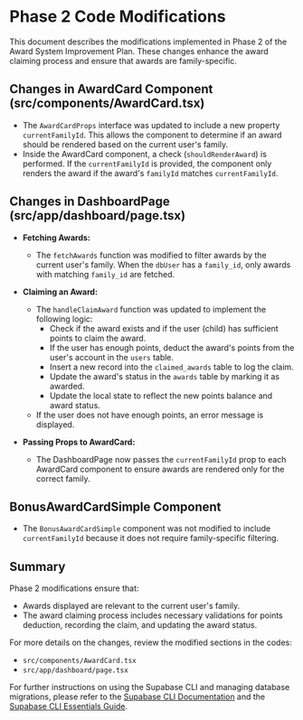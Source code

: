 # Phase 2 Code Modifications

This document describes the modifications implemented in Phase 2 of the Award System Improvement Plan. These changes enhance the award claiming process and ensure that awards are family-specific.

## Changes in AwardCard Component (src/components/AwardCard.tsx)

- The `AwardCardProps` interface was updated to include a new property `currentFamilyId`. This allows the component to determine if an award should be rendered based on the current user's family.
- Inside the AwardCard component, a check (`shouldRenderAward`) is performed. If the `currentFamilyId` is provided, the component only renders the award if the award's `familyId` matches `currentFamilyId`.

## Changes in DashboardPage (src/app/dashboard/page.tsx)

- **Fetching Awards:**
  - The `fetchAwards` function was modified to filter awards by the current user's family. When the `dbUser` has a `family_id`, only awards with matching `family_id` are fetched.

- **Claiming an Award:**
  - The `handleClaimAward` function was updated to implement the following logic:
    - Check if the award exists and if the user (child) has sufficient points to claim the award.
    - If the user has enough points, deduct the award's points from the user's account in the `users` table.
    - Insert a new record into the `claimed_awards` table to log the claim.
    - Update the award's status in the `awards` table by marking it as awarded.
    - Update the local state to reflect the new points balance and award status.
  - If the user does not have enough points, an error message is displayed.

- **Passing Props to AwardCard:**
  - The DashboardPage now passes the `currentFamilyId` prop to each AwardCard component to ensure awards are rendered only for the correct family.

## BonusAwardCardSimple Component

- The `BonusAwardCardSimple` component was not modified to include `currentFamilyId` because it does not require family-specific filtering.

## Summary

Phase 2 modifications ensure that:
- Awards displayed are relevant to the current user's family.
- The award claiming process includes necessary validations for points deduction,
  recording the claim, and updating the award status.

For more details on the changes, review the modified sections in the codes:
- `src/components/AwardCard.tsx`
- `src/app/dashboard/page.tsx`

For further instructions on using the Supabase CLI and managing database migrations, please refer to the [Supabase CLI Documentation](https://supabase.com/docs/guides/cli) and the [Supabase CLI Essentials Guide](https://www.restack.io/docs/supabase-knowledge-supabase-cli-guide). 